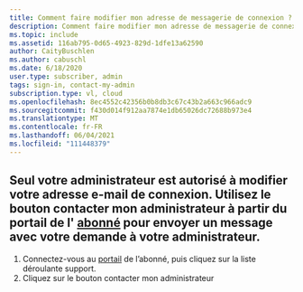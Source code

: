 ```yaml
---
title: Comment faire modifier mon adresse de messagerie de connexion ?
description: Comment faire modifier mon adresse de messagerie de connexion, pour un abonnement fourni par ma société
ms.topic: include
ms.assetid: 116ab795-0d65-4923-829d-1dfe13a62590
author: CaityBuschlen
ms.author: cabuschl
ms.date: 6/18/2020
user.type: subscriber, admin
tags: sign-in, contact-my-admin
subscription.type: vl, cloud
ms.openlocfilehash: 8ec4552c42356b0b8db3c67c43b2a663c966adc9
ms.sourcegitcommit: f430d014f912aa7874e1db65026dc72688b973e4
ms.translationtype: MT
ms.contentlocale: fr-FR
ms.lasthandoff: 06/04/2021
ms.locfileid: "111448379"
---
```

## <a name="only-your-administrator-has-permission-to-change-your-sign-in-email-please-use-the-contact-my-admin-button-from-within-the-subscriber-portal-to-send-a-message-with-your-request-to-your-admin"></a>Seul votre administrateur est autorisé à modifier votre adresse e-mail de connexion. Utilisez le bouton contacter mon administrateur à partir du portail de l' [abonné](https://my.visualstudio.com/benefits) pour envoyer un message avec votre demande à votre administrateur. 
1. Connectez-vous au [portail](https://my.visualstudio.com/benefits) de l’abonné, puis cliquez sur la liste déroulante support.
2. Cliquez sur le bouton contacter mon administrateur
